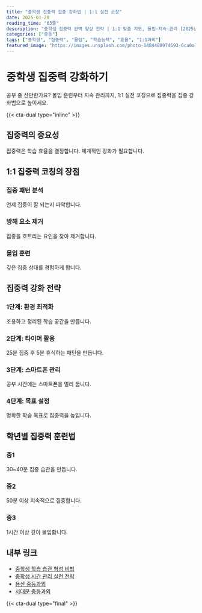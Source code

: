 ```yaml
---
title: "중학생 집중력 집중 강화법 | 1:1 실전 코칭"
date: 2025-01-28
reading_time: "63줄"
description: "중학생 집중력 완벽 향상 전략 | 1:1 맞춤 지도, 몰입·지속·관리 [2025년]"
categories: ["중등"]
tags: ["중학생", "집중력", "몰입", "학습능력", "효율", "1:1과외"]
featured_image: "https://images.unsplash.com/photo-1484480974693-6ca0a78fb36b?w=1200&h=630&fit=crop"
---
```


# 중학생 집중력 강화하기

공부 중 산만한가요? 몰입 훈련부터 지속 관리까지, 1:1 실전 코칭으로 집중력을 집중 강화법으로 높이세요.

{{< cta-dual type="inline" >}}

## 집중력의 중요성

집중력은 학습 효율을 결정합니다. 체계적인 강화가 필요합니다.

## 1:1 집중력 코칭의 장점

### 집중 패턴 분석
언제 집중이 잘 되는지 파악합니다.

### 방해 요소 제거
집중을 흐트리는 요인을 찾아 제거합니다.

### 몰입 훈련
깊은 집중 상태를 경험하게 합니다.

## 집중력 강화 전략

### 1단계: 환경 최적화
조용하고 정리된 학습 공간을 만듭니다.

### 2단계: 타이머 활용
25분 집중 후 5분 휴식하는 패턴을 만듭니다.

### 3단계: 스마트폰 관리
공부 시간에는 스마트폰을 멀리 둡니다.

### 4단계: 목표 설정
명확한 학습 목표로 집중력을 높입니다.

## 학년별 집중력 훈련법

### 중1
30~40분 집중 습관을 만듭니다.

### 중2
50분 이상 지속적으로 집중합니다.

### 중3
1시간 이상 깊이 몰입합니다.

## 내부 링크
- [중학생 학습 습관 형성 비법](../../middle/middle-study-habits/)
- [중학생 시간 관리 실전 전략](../../middle/middle-time-management/)
- [용산 중등과외](../../local/yongsan-middle/)
- [서대문 중등과외](../../local/seodaemun-middle/)

{{< cta-dual type="final" >}}
